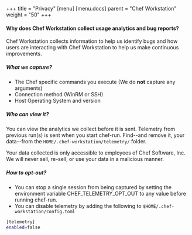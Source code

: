 +++
title = "Privacy"
[menu]
  [menu.docs]
    parent = "Chef Workstation"
    weight = "50"
+++

#### Why does Chef Workstation collect usage analytics and bug reports?

Chef Workstation collects information to help us identify bugs and how users are interacting with Chef Workstation to help us make continuous improvements.

##### What we capture?

* The Chef specific commands you execute (We do **not** capture any arguments)
* Connection method (WinRM or SSH)
* Host Operating System and version

##### Who can view it?

You can view the analytics we collect before it is sent. Telemetry from previous run(s) is sent when you start chef-run. Find--and remove it, your data--from the `HOME/.chef-workstation/telemetry/` folder.

Your data collected is only accessible to employees of Chef Software, Inc. We will never sell, re-sell, or use your data in a malicious manner.
##### How to opt-out?

* You can stop a single session from being captured by setting the environment variable CHEF_TELEMETRY_OPT_OUT to any value before running chef-run.
* You can disable telemetry by adding the following to `$HOME/.chef-workstation/config.toml`

```bash
[telemetry]
enabled=false
```
